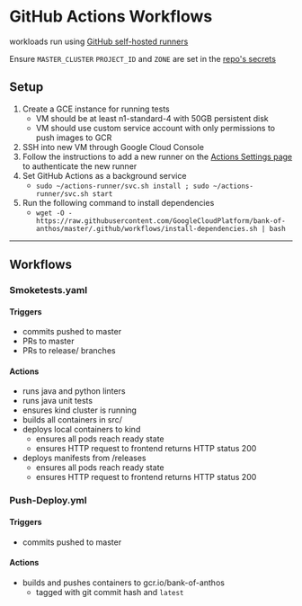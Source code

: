 # GitHub Actions Workflows

workloads run using [GitHub self-hosted runners](https://help.github.com/en/actions/automating-your-workflow-with-github-actions/about-self-hosted-runners)

Ensure `MASTER_CLUSTER` `PROJECT_ID` and `ZONE` are set in the [repo's secrets](https://github.com/GoogleCloudPlatform/anthos-finance-demo/settings/secrets)

## Setup

1. Create a GCE instance for running tests
    - VM should be at least n1-standard-4 with 50GB persistent disk
    - VM should use custom service account with only permissions to push images to GCR
2. SSH into new VM through Google Cloud Console
3. Follow the instructions to add a new runner on the [Actions Settings page](https://github.com/GoogleCloudPlatform/bank-of-anthos/settings/actions) to authenticate the new runner
4. Set GitHub Actions as a background service
    - `sudo ~/actions-runner/svc.sh install ; sudo ~/actions-runner/svc.sh start`
5. Run the following command to install dependencies
    - `wget -O - https://raw.githubusercontent.com/GoogleCloudPlatform/bank-of-anthos/master/.github/workflows/install-dependencies.sh | bash`

---
## Workflows

### Smoketests.yaml

#### Triggers
- commits pushed to master
- PRs to master
- PRs to release/ branches

#### Actions
- runs java and python linters
- runs java unit tests
- ensures kind cluster is running
- builds all containers in src/
- deploys local containers to kind
  - ensures all pods reach ready state
  - ensures HTTP request to frontend returns HTTP status 200
- deploys manifests from /releases
  - ensures all pods reach ready state
  - ensures HTTP request to frontend returns HTTP status 200

### Push-Deploy.yml

#### Triggers
- commits pushed to master

#### Actions
- builds and pushes containers to gcr.io/bank-of-anthos
  - tagged with git commit hash and `latest`
